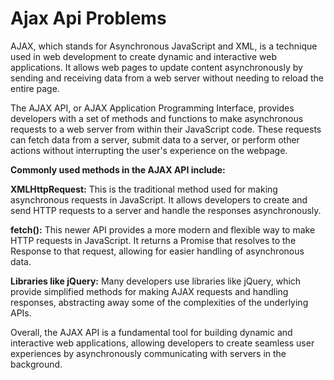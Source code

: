 # Ajax Api Problems


AJAX, which stands for Asynchronous JavaScript and XML, is a technique used in web development to create dynamic and interactive web applications. It allows web pages to update content asynchronously by sending and receiving data from a web server without needing to reload the entire page.

The AJAX API, or AJAX Application Programming Interface, provides developers with a set of methods and functions to make asynchronous requests to a web server from within their JavaScript code. These requests can fetch data from a server, submit data to a server, or perform other actions without interrupting the user's experience on the webpage.

**Commonly used methods in the AJAX API include:**

**XMLHttpRequest:** This is the traditional method used for making asynchronous requests in JavaScript. It allows developers to create and send HTTP requests to a server and handle the responses asynchronously.

**fetch():** This newer API provides a more modern and flexible way to make HTTP requests in JavaScript. It returns a Promise that resolves to the Response to that request, allowing for easier handling of asynchronous data.

**Libraries like jQuery:** Many developers use libraries like jQuery, which provide simplified methods for making AJAX requests and handling responses, abstracting away some of the complexities of the underlying APIs.

Overall, the AJAX API is a fundamental tool for building dynamic and interactive web applications, allowing developers to create seamless user experiences by asynchronously communicating with servers in the background.

